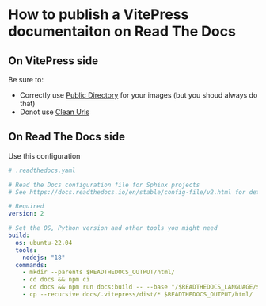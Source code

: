 # How to publish a VitePress documentaiton on Read The Docs

## On VitePress side

Be sure to:

* Correctly use [Public Directory](https://vitepress.dev/guide/asset-handling#the-public-directory) for your images (but you shoud always do that)
* Donot use [Clean Urls](https://vitepress.dev/guide/routing#generating-clean-url)

## On Read The Docs side

Use this configuration

```yaml
# .readthedocs.yaml

# Read the Docs configuration file for Sphinx projects
# See https://docs.readthedocs.io/en/stable/config-file/v2.html for details

# Required
version: 2

# Set the OS, Python version and other tools you might need
build:
  os: ubuntu-22.04
  tools:
    nodejs: "18"
  commands:
    - mkdir --parents $READTHEDOCS_OUTPUT/html/
    - cd docs && npm ci
    - cd docs && npm run docs:build -- --base "/$READTHEDOCS_LANGUAGE/$READTHEDOCS_VERSION/"
    - cp --recursive docs/.vitepress/dist/* $READTHEDOCS_OUTPUT/html/




